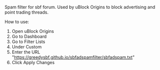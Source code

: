 Spam filter for sbf forum. Used by uBlock Origins to block advertising and point trading threads.

How to use:
1. Open uBlock Origins
2. Go to Dashboard
3. Go to Filter Lists
4. Under Custom
5. Enter the URL "https://greedysbf.github.io/sbfadspamfilter/sbfadspam.txt"
6. Click Apply Changes
